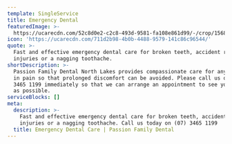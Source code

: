 ```yaml
---
template: SingleService
title: Emergency Dental
featuredImage: >-
  https://ucarecdn.com/52c8d0e2-c2c8-493d-9581-fa108e861d99/-/crop/1568x1175/0,402/-/preview/-/enhance/40/
icon: 'https://ucarecdn.com/711d2b98-4b0b-4488-9579-141c86c96544/'
quote: >-
  Fast and effective emergency dental care for broken teeth, accident related
  injuries or a nagging toothache.
shortDescription: >-
  Passion Family Dental North Lakes provides compassionate care for any patient
  in pain so that prolonged discomfort can be avoided. Please call us on (07)
  3465 1199 immediately so that we can arrange an appointment to see you as soon
  as possible. 
serviceBlocks: []
meta:
  description: >-
    Fast and effective emergency dental care for broken teeth, accident related
    injuries or a nagging toothache. Call us today on (07) 3465 1199
  title: Emergency Dental Care | Passion Family Dental
---
```


